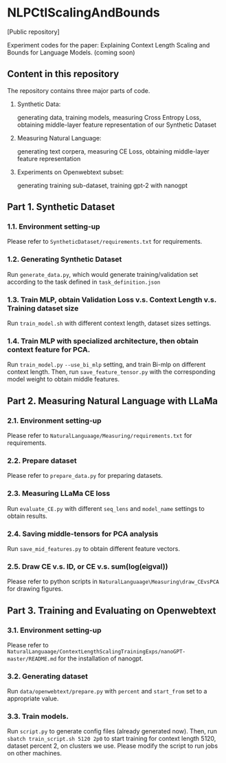 # NLPCtlScalingAndBounds

[Public repository]

Experiment codes for the paper: Explaining Context Length Scaling and Bounds for Language Models. (coming soon)

## Content in this repository

The repository contains three major parts of code.

1. Synthetic Data:

	generating data, training models, measuring Cross Entropy Loss, obtaining middle-layer feature representation of our Synthetic Dataset

2. Measuring Natural Language:

	generating text corpera, measuring CE Loss, obtaining middle-layer feature representation

3. Experiments on Openwebtext subset:

	generating training sub-dataset, training gpt-2 with nanogpt



## Part 1. Synthetic Dataset

### 1.1. Environment setting-up

Please refer to `SyntheticDataset/requirements.txt` for requirements.

### 1.2. Generating Synthetic Dataset

Run `generate_data.py`, which would generate training/validation set according to the task defined in `task_definition.json`

### 1.3. Train MLP, obtain Validation Loss v.s. Context Length v.s. Training dataset size

Run `train_model.sh` with different context length, dataset sizes settings.

### 1.4. Train MLP with specialized architecture, then obtain context feature for PCA.

Run `train_model.py` `--use_bi_mlp` setting, and train Bi-mlp on different context length. Then, run `save_feature_tensor.py` with the corresponding model weight to obtain middle features.

## Part 2. Measuring Natural Language with LLaMa

### 2.1. Environment setting-up

Please refer to `NaturalLanguaage/Measuring/requirements.txt` for requirements.

### 2.2. Prepare dataset

Please refer to `prepare_data.py` for preparing datasets.

### 2.3. Measuring LLaMa CE loss

Run `evaluate_CE.py` with different `seq_lens` and `model_name` settings to obtain results.

### 2.4. Saving middle-tensors for PCA analysis

Run `save_mid_features.py` to obtain different feature vectors.

### 2.5. Draw CE v.s. ID, or CE v.s. sum(log(eigval))

Please refer to python scripts in `NaturalLanguaage\Measuring\draw_CEvsPCA` for drawing figures.

## Part 3. Training and Evaluating on Openwebtext

### 3.1. Environment setting-up

Please refer to `NaturalLanguaage/ContextLengthScalingTrainingExps/nanoGPT-master/README.md` for the installation of nanogpt.

### 3.2. Generating dataset

Run `data/openwebtext/prepare.py` with `percent` and `start_from` set to a appropriate value.

### 3.3. Train models.

Run `script.py` to generate config files (already generated now). Then, run `sbatch train_script.sh 5120 2p0` to start training for context length 5120, dataset percent 2, on clusters we use. Please modify the script to run jobs on other machines.
